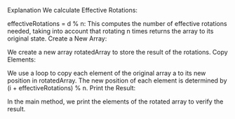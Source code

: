 Explanation
 We calculate Effective Rotations:

effectiveRotations = d % n: This computes the number of effective rotations needed, taking into account that rotating n times returns the array to its original state.
Create a New Array:

We create a new array rotatedArray to store the result of the rotations.
Copy Elements:

We use a loop to copy each element of the original array a to its new position in rotatedArray. The new position of each element is determined by (i + effectiveRotations) % n.
Print the Result:

In the main method, we print the elements of the rotated array to verify the result.
